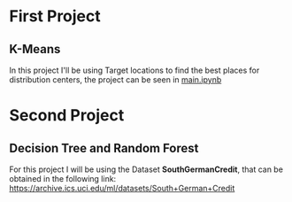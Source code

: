 # First Project 
## K-Means
In this project I'll be using Target locations to find the best places for distribution centers, the project can be seen in [main.ipynb](/K-Means/main.ipynb)

# Second Project
## Decision Tree and Random Forest
For this project I will be using the Dataset **SouthGermanCredit**, that can be obtained in the following link: https://archive.ics.uci.edu/ml/datasets/South+German+Credit 

